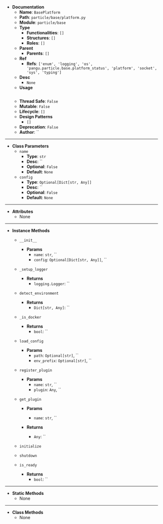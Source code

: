 - **Documentation**
    - **Name**: `BasePlatform`
    - **Path**: `particle/base/platform.py`
    - **Module**: `particle/base`
    - **Type**
        - **Functionalities**: `[]`
        - **Structures**: `[]`
        - **Roles**: `[]`
    - **Parent**
        - **Parents**: `[]`
    - **Ref**
        - **Refs**: `['enum', 'logging', 'os', 'pangu.particle.base.platform_status', 'platform', 'socket', 'sys', 'typing']`
    - **Desc**
        - `None`
    - **Usage**
        ```python
        
        ```
    - **Thread Safe**: `False`
    - **Mutable**: `False`
    - **Lifecycle**: `[]`
    - **Design Patterns**
        - `[]`
    - **Deprecation**: `False`
    - **Author**: ``

---

- **Class Parameters**
    - `name`
        - **Type**: `str`
        - **Desc**: ``
        - **Optional**: `False`
        - **Default**: `None`
    - `config`
        - **Type**: `Optional[Dict[str, Any]]`
        - **Desc**: ``
        - **Optional**: `False`
        - **Default**: `None`

---

- **Attributes**
    - None

---

- **Instance Methods**
    - `__init__`

        - **Params**
            - `name`: `str`, ``
            - `config`: `Optional[Dict[str, Any]]`, ``



    - `_setup_logger`


        - **Returns**
            - `logging.Logger`: ``


    - `detect_environment`


        - **Returns**
            - `Dict[str, Any]`: ``


    - `_is_docker`


        - **Returns**
            - `bool`: ``


    - `load_config`

        - **Params**
            - `path`: `Optional[str]`, ``
            - `env_prefix`: `Optional[str]`, ``



    - `register_plugin`

        - **Params**
            - `name`: `str`, ``
            - `plugin`: `Any`, ``



    - `get_plugin`

        - **Params**
            - `name`: `str`, ``

        - **Returns**
            - `Any`: ``


    - `initialize`




    - `shutdown`




    - `is_ready`


        - **Returns**
            - `bool`: ``



---

- **Static Methods**
    - None

---

- **Class Methods**
    - None
